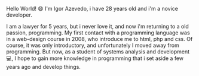 Hello World! :smile: I'm Igor Azevedo, i have 28 years old and i'm a novice developer.

I am a lawyer for 5 years, but i never love it, and now i'm returning to a old passion, programming.
My first contact with a programming language was in a web-design course in 2008, who introduce me to html, php and css.
Of course, it was only introductory, and unfortunately I moved away from programming.
But now, as a student of systems analysis and development :computer:, I hope to gain more knowledge in programming that i set aside a few years ago and develop things.
